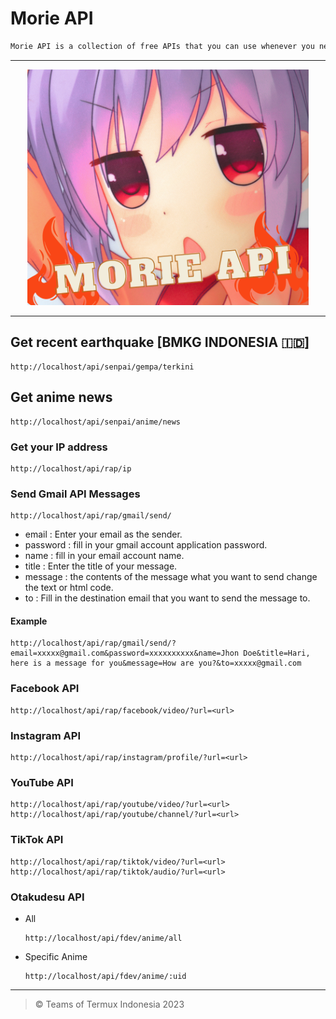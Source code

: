 # Morie API

```txt
Morie API is a collection of free APIs that you can use whenever you need, just like the name Morie comes from Japanese which means a forest with many trees, that's how this project describes a collection of APIs or is called a tree.
```

____

<div align="center">
    <img src="/icon.png" alt="icon" width="450px">
</div>

____

## Get recent earthquake [BMKG INDONESIA 🇮🇩]

```url
http://localhost/api/senpai/gempa/terkini
```


## Get anime news

```url
http://localhost/api/senpai/anime/news
```



### Get your IP address

```url
http://localhost/api/rap/ip
```

### Send Gmail API Messages

```url
http://localhost/api/rap/gmail/send/
```

-   email : Enter your email as the sender.
-   password : fill in your gmail account application password.
-   name : fill in your email account name.
-   title : Enter the title of your message.
-   message : the contents of the message what you want to send change the text or html code.
-   to : Fill in the destination email that you want to send the message to.

#### Example

```url
http://localhost/api/rap/gmail/send/?email=xxxxx@gmail.com&password=xxxxxxxxxx&name=Jhon Doe&title=Hari, here is a message for you&message=How are you?&to=xxxxx@gmail.com
```

### Facebook API

```url
http://localhost/api/rap/facebook/video/?url=<url>
```

### Instagram API

```url
http://localhost/api/rap/instagram/profile/?url=<url>
```

### YouTube API

```url
http://localhost/api/rap/youtube/video/?url=<url>
http://localhost/api/rap/youtube/channel/?url=<url>
```

### TikTok API

```url
http://localhost/api/rap/tiktok/video/?url=<url>
http://localhost/api/rap/tiktok/audio/?url=<url>
```


### Otakudesu API

- All
  ```url
  http://localhost/api/fdev/anime/all
  ```
- Specific Anime
  ```url
  http://localhost/api/fdev/anime/:uid
  ```

____


> © Teams of Termux Indonesia 2023
